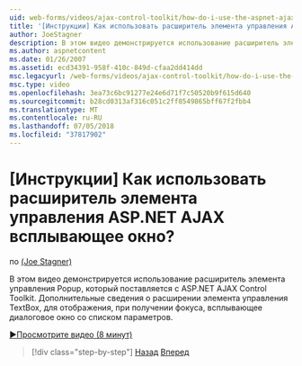 ```yaml
---
uid: web-forms/videos/ajax-control-toolkit/how-do-i-use-the-aspnet-ajax-popup-control-extender
title: '[Инструкции] Как использовать расширитель элемента управления ASP.NET AJAX всплывающее окно? | Документы Майкрософт'
author: JoeStagner
description: В этом видео демонстрируется использование расширитель элемента управления Popup, который поставляется с ASP.NET AJAX Control Toolkit. Дополнительные сведения о расширении элемента управления TextBox, чтобы...
ms.author: aspnetcontent
ms.date: 01/26/2007
ms.assetid: ecd34391-958f-410c-849d-cfaa2dd414dd
msc.legacyurl: /web-forms/videos/ajax-control-toolkit/how-do-i-use-the-aspnet-ajax-popup-control-extender
msc.type: video
ms.openlocfilehash: 3ea73c6bc91277e24e6d71f7c50520b9f615d640
ms.sourcegitcommit: b28cd0313af316c051c2ff8549865bff67f2fbb4
ms.translationtype: MT
ms.contentlocale: ru-RU
ms.lasthandoff: 07/05/2018
ms.locfileid: "37817902"
---
```

<a name="how-do-i-use-the-aspnet-ajax-popup-control-extender"></a>[Инструкции] Как использовать расширитель элемента управления ASP.NET AJAX всплывающее окно?
====================
по [(Joe Stagner)](https://github.com/JoeStagner)

В этом видео демонстрируется использование расширитель элемента управления Popup, который поставляется с ASP.NET AJAX Control Toolkit. Дополнительные сведения о расширении элемента управления TextBox, для отображения, при получении фокуса, всплывающее диалоговое окно со списком параметров.

[&#9654;Просмотрите видео (8 минут)](https://channel9.msdn.com/Blogs/ASP-NET-Site-Videos/how-do-i-use-the-aspnet-ajax-popup-control-extender)

> [!div class="step-by-step"]
> [Назад](how-do-i-use-the-aspnet-ajax-textboxwatermark-control-extender.md)
> [Вперед](how-do-i-use-the-aspnet-ajax-modalpopup-extender-control.md)
